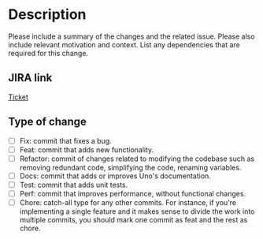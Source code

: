 # Description

Please include a summary of the changes and the related issue. Please also include relevant motivation and context. List
any dependencies that are required for this change.

## JIRA link

[Ticket](https://jira-rofim.atlassian.net/browse/)

## Type of change

- [ ] Fix: commit that fixes a bug.
- [ ] Feat: commit that adds new functionality.
- [ ] Refactor: commit of changes related to modifying the codebase such as removing redundant code, simplifying the
  code, renaming variables.
- [ ] Docs: commit that adds or improves Uno's documentation.
- [ ] Test: commit that adds unit tests.
- [ ] Perf: commit that improves performance, without functional changes.
- [ ] Chore: catch-all type for any other commits. For instance, if you're implementing a single feature and it makes
  sense to divide the work into multiple commits, you should mark one commit as feat and the rest as chore.